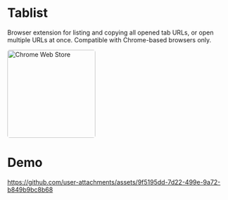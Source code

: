 # Tablist

Browser extension for listing and copying all opened tab
URLs, or open multiple URLs at once. Compatible with
Chrome-based browsers only.

[<img alt="Chrome Web Store" width="200px" style="border-radius:5px;" src="https://github.com/mufasa159/tablist/assets/40151627/f151ef30-91e3-469d-b379-582ae0f9ca47" />](https://chrome.google.com/webstore/detail/tablist/apapdopkbmfjgeldggjjeboinpkjmhec)

# Demo

https://github.com/user-attachments/assets/9f5195dd-7d22-499e-9a72-b849b9bc8b68
